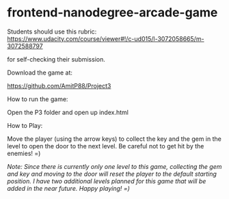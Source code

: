 frontend-nanodegree-arcade-game
===============================

Students should use this rubric: https://www.udacity.com/course/viewer#!/c-ud015/l-3072058665/m-3072588797

for self-checking their submission.


Download the game at: 

https://github.com/AmitP88/Project3




How to run the game:

Open the P3 folder and open up index.html





How to Play:

Move the player (using the arrow keys) to collect the key and the gem in the level
to open the door to the next level. Be careful not to get hit by the enemies! =)

_Note: Since there is currently only one level to this game, collecting the gem and key and moving to the door will reset
the player to the default starting position. I have two additional levels planned for this game that will be added in the near
future. Happy playing! =)_

